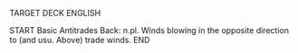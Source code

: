 TARGET DECK
ENGLISH

START
Basic
Antitrades
Back: n.pl. Winds blowing in the opposite direction to (and usu. Above) trade winds.
END

